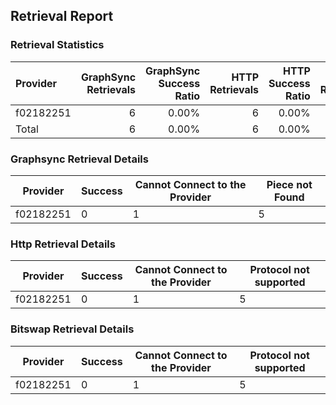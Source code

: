 ## Retrieval Report
### Retrieval Statistics
| Provider  | GraphSync Retrievals | GraphSync Success Ratio | HTTP Retrievals | HTTP Success Ratio | Bitswap Retrievals | Bitswap Success Ratio |
| :-------- | -------------------: | ----------------------: | --------------: | -----------------: | -----------------: | --------------------: |
| f02182251 |                    6 |                   0.00% |               6 |              0.00% |                  6 |                 0.00% |
| Total     |                    6 |                   0.00% |               6 |              0.00% |                  6 |                 0.00% |

### Graphsync Retrieval Details
| Provider  | Success | Cannot Connect to the Provider | Piece not Found |
| --------- | ------- | ------------------------------ | --------------- |
| f02182251 | 0       | 1                              | 5               |

### Http Retrieval Details
| Provider  | Success | Cannot Connect to the Provider | Protocol not supported |
| --------- | ------- | ------------------------------ | ---------------------- |
| f02182251 | 0       | 1                              | 5                      |

### Bitswap Retrieval Details
| Provider  | Success | Cannot Connect to the Provider | Protocol not supported |
| --------- | ------- | ------------------------------ | ---------------------- |
| f02182251 | 0       | 1                              | 5                      |
